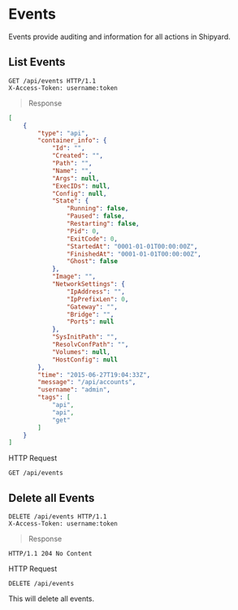 # Events
Events provide auditing and information for all actions in Shipyard.

## List Events

```http
GET /api/events HTTP/1.1
X-Access-Token: username:token
```

> Response

```json
[
    {
        "type": "api",
        "container_info": {
            "Id": "",
            "Created": "",
            "Path": "",
            "Name": "",
            "Args": null,
            "ExecIDs": null,
            "Config": null,
            "State": {
                "Running": false,
                "Paused": false,
                "Restarting": false,
                "Pid": 0,
                "ExitCode": 0,
                "StartedAt": "0001-01-01T00:00:00Z",
                "FinishedAt": "0001-01-01T00:00:00Z",
                "Ghost": false
            },
            "Image": "",
            "NetworkSettings": {
                "IpAddress": "",
                "IpPrefixLen": 0,
                "Gateway": "",
                "Bridge": "",
                "Ports": null
            },
            "SysInitPath": "",
            "ResolvConfPath": "",
            "Volumes": null,
            "HostConfig": null
        },
        "time": "2015-06-27T19:04:33Z",
        "message": "/api/accounts",
        "username": "admin",
        "tags": [
            "api",
            "api",
            "get"
        ]
    }
]

```

HTTP Request

`GET /api/events`

## Delete all Events 

```http
DELETE /api/events HTTP/1.1
X-Access-Token: username:token
```

> Response

```http
HTTP/1.1 204 No Content
```

HTTP Request

`DELETE /api/events`

This will delete all events.
